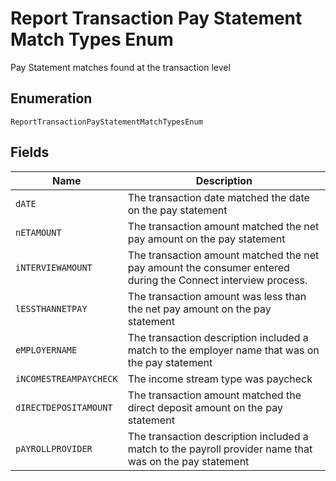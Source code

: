 
# Report Transaction Pay Statement Match Types Enum

Pay Statement matches found at the transaction level

## Enumeration

`ReportTransactionPayStatementMatchTypesEnum`

## Fields

| Name | Description |
|  --- | --- |
| `dATE` | The transaction date matched the date on the pay statement |
| `nETAMOUNT` | The transaction amount matched the net pay amount on the pay statement |
| `iNTERVIEWAMOUNT` | The transaction amount matched the net pay amount the consumer entered during the Connect interview process. |
| `lESSTHANNETPAY` | The transaction amount was less than the net pay amount on the pay statement |
| `eMPLOYERNAME` | The transaction description included a match to the employer name that was on the pay statement |
| `iNCOMESTREAMPAYCHECK` | The income stream type was paycheck |
| `dIRECTDEPOSITAMOUNT` | The transaction amount matched the direct deposit amount on the pay statement |
| `pAYROLLPROVIDER` | The transaction description included a match to the payroll provider name that was on the pay statement |

